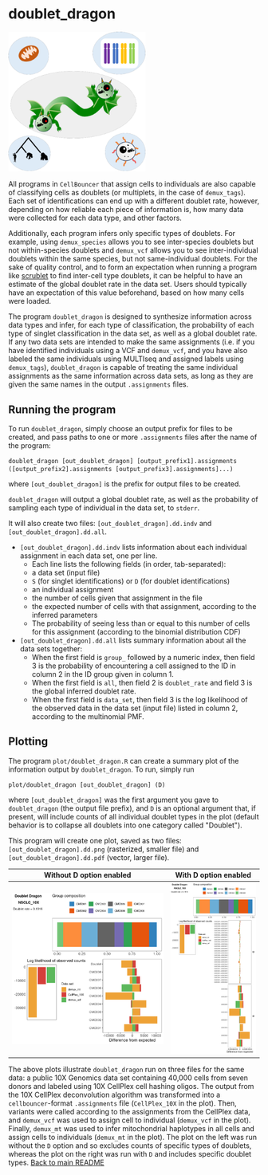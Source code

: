 # doublet_dragon

<p>
<img src="../img/doublet_dragon2.png" width=275 alt="doublet_dragon" />
</p>

All programs in `CellBouncer` that assign cells to individuals are also capable of classifying cells as doublets (or multiplets, in the case of `demux_tags`). Each set of identifications can end up with a different doublet rate, however, depending on how reliable each piece of information is, how many data were collected for each data type, and other factors. 

Additionally, each program infers only specific types of doublets. For example, using `demux_species` allows you to see inter-species doublets but not within-species doublets and `demux_vcf` allows you to see inter-individual doublets within the same species, but not same-individual doublets. For the sake of quality control, and to form an expectation when running a program like [scrublet](https://github.com/swolock/scrublet) to find inter-cell type doublets, it can be helpful to have an estimate of the global doublet rate in the data set. Users should typically have an expectation of this value beforehand, based on how many cells were loaded.

The program `doublet_dragon` is designed to synthesize information across data types and infer, for each type of classification, the probability of each type of singlet classification in the data set, as well as a global doublet rate. If any two data sets are intended to make the same assignments (i.e. if you have identified individuals using a VCF and `demux_vcf`, and you have also labeled the same individuals using MULTIseq and assigned labels using `demux_tags`), `doublet_dragon` is capable of treating the same individual assignments as the same information across data sets, as long as they are given the same names in the output `.assignments` files.

## Running the program
To run `doublet_dragon`, simply choose an output prefix for files to be created, and pass paths to one or more `.assignments` files after the name of the program:
```
doublet_dragon [out_doublet_dragon] [output_prefix1].assignments ([output_prefix2].assignments [output_prefix3].assignments]...)
```
where `[out_doublet_dragon]` is the prefix for output files to be created.

`doublet_dragon` will output a global doublet rate, as well as the probability of sampling each type of individual in the data set, to `stderr`.

It will also create two files: `[out_doublet_dragon].dd.indv` and `[out_doublet_dragon].dd.all`. 
* `[out_doublet_dragon].dd.indv` lists information about each individual assignment in each data set, one per line.
  *  Each line lists the following fields (in order, tab-separated):
    * a data set (input file)
    * `S` (for singlet identifications) or `D` (for doublet identifications)
    * an individual assignment
    * the number of cells given that assignment in the file
    * the expected number of cells with that assignment, according to the inferred parameters
    * The probability of seeing less than or equal to this number of cells for this assignment (according to the binomial distribution CDF)
* `[out_doublet_dragon].dd.all` lists summary information about all the data sets together:
  *  When the first field is `group_` followed by a numeric index, then field 3 is the probability of encountering a cell assigned to the ID in column 2 in the ID group given in column 1.
  *  When the first field is `all`, then field 2 is `doublet_rate` and field 3 is the global inferred doublet rate.
  *  When the first field is `data_set`, then field 3 is the log likelihood of the observed data in the data set (input file) listed in column 2, according to the multinomial PMF.

## Plotting

The program `plot/doublet_dragon.R` can create a summary plot of the information output by `doublet_dragon`. To run, simply run
```
plot/doublet_dragon [out_doublet_dragon] (D)
```
where `[out_doublet_dragon]` was the first argument you gave to `doublet_dragon` (the output file prefix), and `D` is an optional argument that, if present, will include counts of all individual doublet types in the plot (default behavior is to collapse all doublets into one category called "Doublet").

This program will create one plot, saved as two files: `[out_doublet_dragon].dd.png` (rasterized, smaller file) and `[out_doublet_dragon].dd.pdf` (vector, larger file).

Without D option enabled| With D option enabled |
:--------------------------:|:---------------------------------------:
![](../img/NSCLC_10X.dd.png)  |  ![](../img/NSCLC_10X.dd.doublet.png) |

The above plots illustrate `doublet_dragon` run on three files for the same data: a public 10X Genomics data set containing 40,000 cells from seven donors and labeled using 10X CellPlex cell hashing oligos. The output from the 10X CellPlex deconvolution algorithm was transformed into a `cellbouncer`-format `.assignments` file (`CellPlex_10X` in the plot). Then, variants were called according to the assignments from the CellPlex data, and `demux_vcf` was used to assign cell to individual (`demux_vcf` in the plot). Finally, `demux_mt` was used to infer mitochondrial haplotypes in all cells and assign cells to individuals (`demux_mt` in the plot). The plot on the left was run without the `D` option and so excludes counts of specific types of doublets, whereas the plot on the right was run with `D` and includes specific doublet types.
[Back to main README](../README.md)
